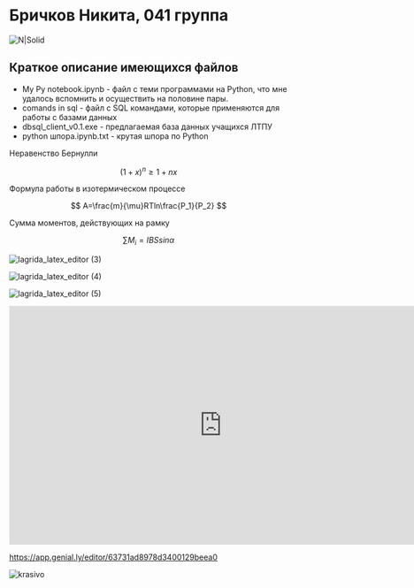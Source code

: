 # Бричков Никита, 041 группа
![N|Solid](https://storage.theoryandpractice.ru/tnp/uploads/image_block/000/052/014/image/base_d9dd9b626f.jpg)


## Краткое описание имеющихся файлов
- My Py notebook.ipynb - файл с теми программами на Python, что мне удалось вспомнить и осуществить на половине пары.
- comands in sql - файл с SQL командами, которые применяются для работы с базами данных
- dbsql_client_v0.1.exe - предлагаемая база данных учащихся ЛТПУ
- python шпора.ipynb.txt - крутая шпора по Python


Неравенство Бернулли

$$ (1 + x)^n \ge 1 + nx $$

Формула работы в изотермическом процессе

$$ A=\frac{m}{\mu}RTln\frac{P_1}{P_2} $$

Сумма моментов, действующих на рамку

$$ \sum M_i = IBSsin\alpha $$



![lagrida_latex_editor (3)](https://user-images.githubusercontent.com/114459505/200477967-c5785252-deb5-4c78-8231-7c8bf0d3fb6f.png)


![lagrida_latex_editor (4)](https://user-images.githubusercontent.com/114459505/200478045-0efef815-3b48-4fcf-9005-3f16f9d73ad1.png)


![lagrida_latex_editor (5)](https://user-images.githubusercontent.com/114459505/200478076-ad7375df-bf80-40e2-b625-239b241bf0ba.png)


<iframe width="768" height="432" src="https://miro.com/app/live-embed/uXjVPD1y1-g=/?moveToViewport=-7406,-2287,2190,1109&embedId=679918713050" frameborder="0" scrolling="no" allowfullscreen></iframe>

https://app.genial.ly/editor/63731ad8978d3400129beea0


![krasivo](https://view.genial.ly/6378d7e28460fb0017c365a1/interactive-image-interactive-image)
